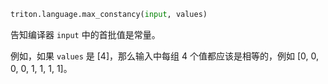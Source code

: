 ```python
triton.language.max_constancy(input, values)
```


告知编译器 `input` 中的首批值是常量。 


例如，如果 `values` 是 [4]，那么输入中每组 4 个值都应该是相等的，例如 [0, 0, 0, 0, 1, 1, 1, 1]。


